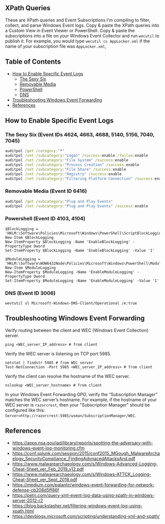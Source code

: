 ## XPath Queries
These are XPath queries and Event Subscriptions I'm compiling to filter, collect, and parse Windows Event logs. Copy & paste the XPath queries into a Custom View in Event Viewer or PowerShell. Copy & paste the subscriptions into a file on your Windows Event Collector and run `wecutil` to publish it. For example, you would type `wecutil cs AppLocker.xml` if the name of your subscription file was `AppLocker.xml`, 

## Table of Contents
* [How to Enable Specific Event Logs](#how-to-enable-specific-event-logs)
  * [The Sexy Six](#the-sexy-six)
  * [Removable Media](#removable-media)
  * [PowerShell](#powershell)
  * [DNS](#dns)
* [Troubleshooting Windows Event Forwarding](#troubleshooting-windows-event-forwarding)
* [References](#references)

## How to Enable Specific Event Logs
### The Sexy Six (Event IDs 4624, 4663, 4688, 5140, 5156, 7040, 7045)
```cmd
auditpol /get /category:'*'
auditpol /set /subcategory:"Logon" /success:enable /failue:enable
auditpol /set /subcategory:"File System" /success:enable
auditpol /set /subcategory:"Process Creation" /success:enable
auditpol /set /subcategory:"File Share" /success:enable
auditpol /set /subcategory:"Registry" /success:enable
auditpol /set /subcategory:"Filtering Platform Connection" /success:enable
```

### Removable Media (Event ID 6416)
```cmd
auditpol /get /subcategory:"Plug and Play Events"
auditpol /set /subcategory:"Plug and Play Events" /success:enable
```

### Powershell (Event ID 4103, 4104)
```pwsh
$BlockLogging = 'HKLM:\Software\Policies\Microsoft\Windows\PowerShell\ScriptBlockLogging' 
New-Item $BlockLogging
New-ItemProperty $BlockLogging -Name 'EnableBlockLogging' -PropertyType Dword
Set-ItemProperty $BlockLogging -Name 'EnableBlockLogging' -Value '1'

$ModuleLogging = 'HKLM:\Software\WOW6432Node\Policies\Microsoft\Windows\PowerShell\ModuleLogging'
New-Item $ModuleLogging
New-ItemProperty $ModuleLogging -Name 'EnableModuleLogging' -PropertyType Dword
Set-ItemProperty $ModuleLogging -Name 'EnableModuleLogging' -Value '1'
```

### DNS (Event ID 3006)
```pwsh
wevtutil sl Microsoft-Windows-DNS-Client/Operational /e:true
```

## Troubleshooting Windows Event Forwarding
Verify routing between the client and WEC (Windows Event Collection) server.
```pwsh
ping <WEC_server_IP_address> # from client
```

Verify the WEC server is listening on TCP port 5985.
```pwsh
netstat | findstr 5985 # from WEC server
Test-NetConnection -Port 5985 <WEC_server_IP_address> # from client
```

Verify the client can resolve the hostname of the WEC server.
```pwsh
nslookup <WEC_server_hostname> # from client
```

In your Windows Event Forwarding GPO, verify the “Subscription Manager” matches the WEC server’s hostname. For example, if the hostname of your WEC server is `razorcrest`, then your "Subscription Manager" should be configured like this: `Server=http://razorcrest:5985/wsman/SubscriptionManager/WEC`.

## References
* https://apps.nsa.gov/iad/library/reports/spotting-the-adversary-with-windows-event-log-monitoring.cfm
* https://conf.splunk.com/session/2015/conf2015_MGough_MalwareArchaelogy_SecurityCompliance_FindingAdvnacedAttacksAnd.pdf
* https://www.malwarearchaeology.com/s/Windows-Advanced-Logging-Cheat-Sheet_ver_Feb_2019_v12.pdf
* https://www.malwarearchaeology.com/s/Windows-ATTCK_Logging-Cheat-Sheet_ver_Sept_2018.pdf
* https://medium.com/palantir/windows-event-forwarding-for-network-defense-cb208d5ff86f
* https://petri.com/query-xml-event-log-data-using-xpath-in-windows-server-2012-r2
* https://blog.backslasher.net/filtering-windows-event-log-using-xpath.html
* https://devblogs.microsoft.com/scripting/understanding-xml-and-xpath/
